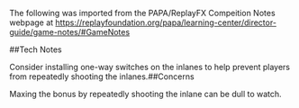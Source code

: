 The following was imported from the PAPA/ReplayFX Compeition Notes webpage at https://replayfoundation.org/papa/learning-center/director-guide/game-notes/#GameNotes

##Tech Notes
            
Consider installing one-way switches on the inlanes to help prevent players from repeatedly shooting the inlanes.##Concerns
            
Maxing the bonus by repeatedly shooting the inlane can be dull to watch.